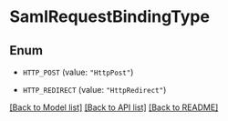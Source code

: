 # SamlRequestBindingType

## Enum


* `HTTP_POST` (value: `"HttpPost"`)

* `HTTP_REDIRECT` (value: `"HttpRedirect"`)


[[Back to Model list]](../README.md#documentation-for-models) [[Back to API list]](../README.md#documentation-for-api-endpoints) [[Back to README]](../README.md)


